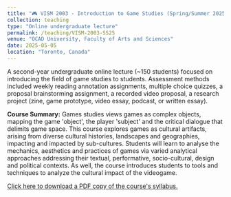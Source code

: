```yaml
---
title: "🎮 VISM 2003 - Introduction to Game Studies (Spring/Summer 2025)"
collection: teaching
type: "Online undergraduate lecture"
permalink: /teaching/VISM-2003-SS25
venue: "OCAD University, Faculty of Arts and Sciences"
date: 2025-05-05
location: "Toronto, Canada"
---
```


A second-year undergraduate online lecture (~150 students) focused on introducing the field of game studies to students. Assessment methods included weekly reading annotation assignments, multiple choice quizzes, a proposal brainstorming assignment, a recorded video proposal, a research project (zine, game prototype, video essay, podcast, or written essay).

<b>Course Summary:</b> Games studies views games as complex objects, mapping the game 'object', the player 'subject' and the critical dialogue that delimits game space. This course explores games as cultural artifacts, arising from diverse cultural histories, landscapes and geographies, impacting and impacted by sub-cultures. Students will learn to analyse the mechanics, aesthetics and practices of games via varied analytical approaches addressing their textual, performative, socio-cultural, design and political contexts. As well, the course introduces students to tools and techniques to analyze the cultural impact of the videogame.

[Click here to download a PDF copy of the course's syllabus.](VISM-2003-SS25.pdf)
